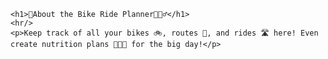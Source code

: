     <h1>🚴About the Bike Ride Planner🚴🏻‍♂️</h1>
    <hr/>
    <p>Keep track of all your bikes 🚲, routes 🚵, and rides 🛣 here! Even create nutrition plans 🍔🍕🍟 for the big day!</p>